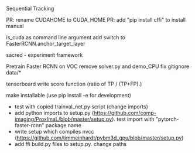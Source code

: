 Sequential Tracking

PR: rename CUDAHOME to CUDA_HOME
PR: add "pip install cffi" to install manual

is_cuda as command line argument
    add switch to FasterRCNN.anchor_target_layer

sacred - experiment framework

Pretrain Faster RCNN on VOC
remove solver.py and demo_CPU
fix gitignore data/*


tensorboard
write score function (ratio of TP / (TP+FP).)

make installable (use pip install -e for development)
- test with copied trainval_net.py script (change imports)
- add python imports to setup.py (https://github.com/comp-imaging/ProxImaL/blob/master/setup.py). test import with "pytorch-faster-rcnn" package name
- write setup which compiles nvcc (https://github.com/timmeinhardt/pybm3d_gpu/blob/master/setup.py)
- add ffi build.py files to setup.py. change paths
    
